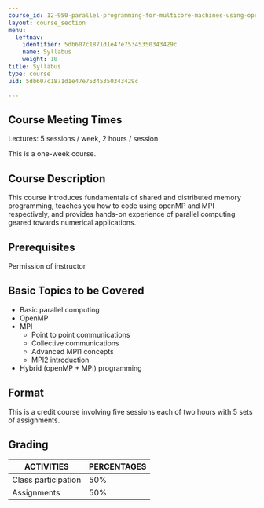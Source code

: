 ```yaml
---
course_id: 12-950-parallel-programming-for-multicore-machines-using-openmp-and-mpi-january-iap-2010
layout: course_section
menu:
  leftnav:
    identifier: 5db607c1871d1e47e75345350343429c
    name: Syllabus
    weight: 10
title: Syllabus
type: course
uid: 5db607c1871d1e47e75345350343429c

---
```


Course Meeting Times
--------------------

Lectures: 5 sessions / week, 2 hours / session

This is a one-week course.

Course Description
------------------

This course introduces fundamentals of shared and distributed memory programming, teaches you how to code using openMP and MPI respectively, and provides hands-on experience of parallel computing geared towards numerical applications.

Prerequisites
-------------

Permission of instructor

Basic Topics to be Covered
--------------------------

*   Basic parallel computing
*   OpenMP
*   MPI
    *   Point to point communications
    *   Collective communications
    *   Advanced MPI1 concepts
    *   MPI2 introduction
*   Hybrid (openMP + MPI) programming

Format
------

This is a credit course involving five sessions each of two hours with 5 sets of assignments.

Grading
-------

| ACTIVITIES | PERCENTAGES |
| --- | --- |
| Class participation | 50% |
| Assignments | 50%